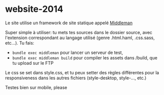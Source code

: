 website-2014
============

Le site utilise un framework de site statique appelé [Middleman](http://middlemanapp.com/)

Super simple à utiliser: tu mets tes sources dans le dossier source, avec l'extension correspondant au langage utilisé (genre .html.haml, .css.sass, etc...).
Tu fais:
- `bundle exec middleman` pour lancer un serveur de test,
- `bundle exec middleman build` pour compiler les assets dans /build, que tu upload sur le FTP

Le css se set dans style.css, et tu peux setter des règles différentes pour la responsiveness dans les autres fichiers (style-desktop, style-..., etc.)

Testes bien sur mobile, please

